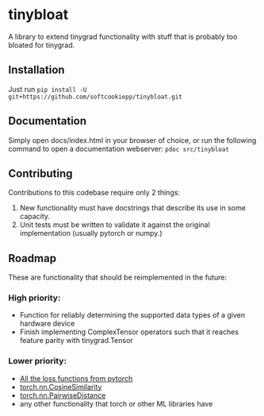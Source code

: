 # tinybloat
A library to extend tinygrad functionality with stuff that is probably too bloated for tinygrad.

## Installation
Just run `pip install -U git+https://github.com/softcookiepp/tinybloat.git`

## Documentation
Simply open docs/index.html in your browser of choice, or run the following command to open a documentation webserver:
`pdoc src/tinybloat`

## Contributing
Contributions to this codebase require only 2 things:
1) New functionality must have docstrings that describe its use in some capacity.
2) Unit tests must be written to validate it against the original implementation (usually pytorch or numpy.)

## Roadmap
These are functionality that should be reimplemented in the future:
### High priority:
- Function for reliably determining the supported data types of a given hardware device
- Finish implementing ComplexTensor operators such that it reaches feature parity with tinygrad.Tensor
### Lower priority:
- [All the loss functions from pytorch](https://docs.pytorch.org/docs/stable/nn.html#loss-functions)
- [torch.nn.CosineSimilarity](https://docs.pytorch.org/docs/stable/generated/torch.nn.CosineSimilarity.html#torch.nn.CosineSimilarity)
- [torch.nn.PairwiseDistance](https://docs.pytorch.org/docs/stable/generated/torch.nn.PairwiseDistance.html#torch.nn.PairwiseDistance)
- any other functionality that torch or other ML libraries have
